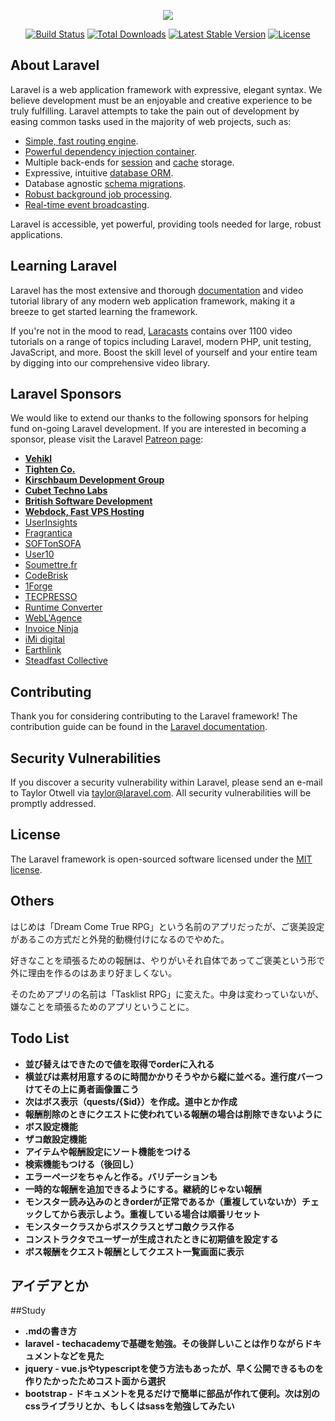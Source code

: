 <p align="center"><img src="https://laravel.com/assets/img/components/logo-laravel.svg"></p>

<p align="center">
<a href="https://travis-ci.org/laravel/framework"><img src="https://travis-ci.org/laravel/framework.svg" alt="Build Status"></a>
<a href="https://packagist.org/packages/laravel/framework"><img src="https://poser.pugx.org/laravel/framework/d/total.svg" alt="Total Downloads"></a>
<a href="https://packagist.org/packages/laravel/framework"><img src="https://poser.pugx.org/laravel/framework/v/stable.svg" alt="Latest Stable Version"></a>
<a href="https://packagist.org/packages/laravel/framework"><img src="https://poser.pugx.org/laravel/framework/license.svg" alt="License"></a>
</p>

## About Laravel

Laravel is a web application framework with expressive, elegant syntax. We believe development must be an enjoyable and creative experience to be truly fulfilling. Laravel attempts to take the pain out of development by easing common tasks used in the majority of web projects, such as:

- [Simple, fast routing engine](https://laravel.com/docs/routing).
- [Powerful dependency injection container](https://laravel.com/docs/container).
- Multiple back-ends for [session](https://laravel.com/docs/session) and [cache](https://laravel.com/docs/cache) storage.
- Expressive, intuitive [database ORM](https://laravel.com/docs/eloquent).
- Database agnostic [schema migrations](https://laravel.com/docs/migrations).
- [Robust background job processing](https://laravel.com/docs/queues).
- [Real-time event broadcasting](https://laravel.com/docs/broadcasting).

Laravel is accessible, yet powerful, providing tools needed for large, robust applications.

## Learning Laravel

Laravel has the most extensive and thorough [documentation](https://laravel.com/docs) and video tutorial library of any modern web application framework, making it a breeze to get started learning the framework.

If you're not in the mood to read, [Laracasts](https://laracasts.com) contains over 1100 video tutorials on a range of topics including Laravel, modern PHP, unit testing, JavaScript, and more. Boost the skill level of yourself and your entire team by digging into our comprehensive video library.

## Laravel Sponsors

We would like to extend our thanks to the following sponsors for helping fund on-going Laravel development. If you are interested in becoming a sponsor, please visit the Laravel [Patreon page](https://patreon.com/taylorotwell):

- **[Vehikl](https://vehikl.com/)**
- **[Tighten Co.](https://tighten.co)**
- **[Kirschbaum Development Group](https://kirschbaumdevelopment.com)**
- **[Cubet Techno Labs](https://cubettech.com)**
- **[British Software Development](https://www.britishsoftware.co)**
- **[Webdock, Fast VPS Hosting](https://www.webdock.io/en)**
- [UserInsights](https://userinsights.com)
- [Fragrantica](https://www.fragrantica.com)
- [SOFTonSOFA](https://softonsofa.com/)
- [User10](https://user10.com)
- [Soumettre.fr](https://soumettre.fr/)
- [CodeBrisk](https://codebrisk.com)
- [1Forge](https://1forge.com)
- [TECPRESSO](https://tecpresso.co.jp/)
- [Runtime Converter](http://runtimeconverter.com/)
- [WebL'Agence](https://weblagence.com/)
- [Invoice Ninja](https://www.invoiceninja.com)
- [iMi digital](https://www.imi-digital.de/)
- [Earthlink](https://www.earthlink.ro/)
- [Steadfast Collective](https://steadfastcollective.com/)

## Contributing

Thank you for considering contributing to the Laravel framework! The contribution guide can be found in the [Laravel documentation](https://laravel.com/docs/contributions).

## Security Vulnerabilities

If you discover a security vulnerability within Laravel, please send an e-mail to Taylor Otwell via [taylor@laravel.com](mailto:taylor@laravel.com). All security vulnerabilities will be promptly addressed.

## License

The Laravel framework is open-sourced software licensed under the [MIT license](https://opensource.org/licenses/MIT).

## Others

はじめは「Dream Come True RPG」という名前のアプリだったが、ご褒美設定があるこの方式だと外発的動機付けになるのでやめた。

好きなことを頑張るための報酬は、やりがいそれ自体であってご褒美という形で外に理由を作るのはあまり好ましくない。

そのためアプリの名前は「Tasklist RPG」に変えた。中身は変わっていないが、嫌なことを頑張るためのアプリということに。

## Todo List
- **並び替えはできたので値を取得でorderに入れる**
- **横並びは素材用意するのに時間かかりそうやから縦に並べる。進行度バーつけてその上に勇者画像置こう**
- **次はボス表示（quests/{$id}）を作成。道中とか作成**
- **報酬削除のときにクエストに使われている報酬の場合は削除できないように**
- **ボス設定機能**
- **ザコ敵設定機能**
- **アイテムや報酬設定にソート機能をつける**
- **検索機能もつける（後回し）**
- **エラーページをちゃんと作る。バリデーションも**
- **一時的な報酬を追加できるようにする。継続的じゃない報酬**
- **モンスター読み込みのときorderが正常であるか（重複していないか）チェックしてから表示しよう。重複している場合は順番リセット**
- **モンスタークラスからボスクラスとザコ敵クラス作る**
- **コンストラクタでユーザーが生成されたときに初期値を設定する**
- **ボス報酬をクエスト報酬としてクエスト一覧画面に表示**

## アイデアとか


##Study
- **.mdの書き方**
- **laravel - techacademyで基礎を勉強。その後詳しいことは作りながらドキュメントなどを見た**
- **jquery - vue.jsやtypescriptを使う方法もあったが、早く公開できるものを作りたかったためコスト面から選択**
- **bootstrap - ドキュメントを見るだけで簡単に部品が作れて便利。次は別のcssライブラリとか、もしくはsassを勉強してみたい**
